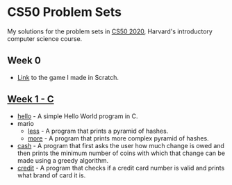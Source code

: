 # CS50 Problem Sets
My solutions for the problem sets in [CS50 2020](https://cs50.harvard.edu/x/2022/), Harvard's introductory computer science course.

  ## Week 0
  - [Link](https://scratch.mit.edu/projects/216200509) to the game I made in Scratch.
  
  ## [Week 1 - C](/pset1)
   - [hello](pset1/hello.c) - A simple Hello World program in C.
   - mario
     * [less](pset1/mario-less.c) - A program that prints a pyramid of hashes.
     * [more](pset1/mario-more.c) - A program that prints more complex pyramid of hashes.
  - [cash](pset1/cash.c) - A program that first asks the user how much change is owed and then prints the minimum number of coins with which that change can be made using a greedy algorithm.
  - [credit](pset1/credit.c) - A program that checks if a credit card number is valid and prints what brand of card it is.
